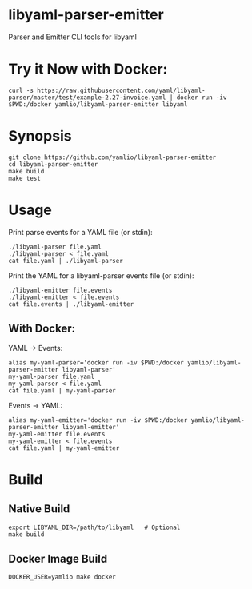 libyaml-parser-emitter
======================

Parser and Emitter CLI tools for libyaml

# Try it Now with Docker:

```
curl -s https://raw.githubusercontent.com/yaml/libyaml-parser/master/test/example-2.27-invoice.yaml | docker run -iv $PWD:/docker yamlio/libyaml-parser-emitter libyaml
```

# Synopsis

```
git clone https://github.com/yamlio/libyaml-parser-emitter
cd libyaml-parser-emitter
make build
make test
```

# Usage

Print parse events for a YAML file (or stdin):
```
./libyaml-parser file.yaml
./libyaml-parser < file.yaml
cat file.yaml | ./libyaml-parser
```

Print the YAML for a libyaml-parser events file (or stdin):
```
./libyaml-emitter file.events
./libyaml-emitter < file.events
cat file.events | ./libyaml-emitter
```

## With Docker:

YAML -> Events:
```
alias my-yaml-parser='docker run -iv $PWD:/docker yamlio/libyaml-parser-emitter libyaml-parser'
my-yaml-parser file.yaml
my-yaml-parser < file.yaml
cat file.yaml | my-yaml-parser
```

Events -> YAML:
```
alias my-yaml-emitter='docker run -iv $PWD:/docker yamlio/libyaml-parser-emitter libyaml-emitter'
my-yaml-emitter file.events
my-yaml-emitter < file.events
cat file.yaml | my-yaml-emitter
```

# Build

## Native Build

```
export LIBYAML_DIR=/path/to/libyaml   # Optional
make build
```

## Docker Image Build

```
DOCKER_USER=yamlio make docker
```
